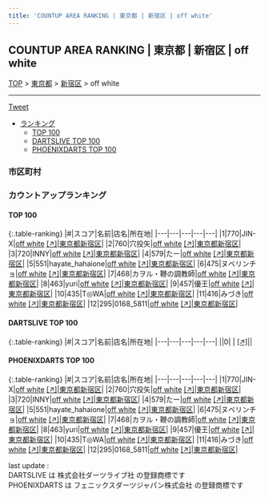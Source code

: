 ```yaml
---
title: 'COUNTUP AREA RANKING | 東京都 | 新宿区 | off white'
---
```

## COUNTUP AREA RANKING | 東京都 | 新宿区 | off white

[TOP](/darts/rank/) > [東京都](/darts/rank/東京都/) > [新宿区](/darts/rank/東京都/新宿区/) > off white

___

<a href="https://twitter.com/share?ref_src=twsrc%5Etfw" data-text="COUNTUP AREA RANKING | 東京都新宿区off white" class="twitter-share-button" data-hashtags="DARTSLIVE,PHOENIXDARTS,darts,ダーツ" data-show-count="false">Tweet</a>

* [ランキング](#カウントアップランキング)
    * [TOP 100](#top-100)
    * [DARTSLIVE TOP 100](#dartslive-top-100)
    * [PHOENIXDARTS TOP 100](#phoenixdarts-top-100)

### 市区町村

<ul>

</ul>

### カウントアップランキング

#### TOP 100



{:.table-ranking}
|#|スコア|名前|店名|所在地|
|---|---|---|---|---|
|1|770|<span class="rank-name-pd">JIN-X</span>|<a href="/darts/rank/shops/84741.html">off white</a> <a href="https://vs.phoenixdarts.com/jp/shop/shopDetailInfo/s_84741?s_seq=84741">[↗]</a>|<a href="/darts/rank/東京都/新宿区">東京都新宿区</a>|
|2|760|<span class="rank-name-pd">穴投矢</span>|<a href="/darts/rank/shops/84741.html">off white</a> <a href="https://vs.phoenixdarts.com/jp/shop/shopDetailInfo/s_84741?s_seq=84741">[↗]</a>|<a href="/darts/rank/東京都/新宿区">東京都新宿区</a>|
|3|720|<span class="rank-name-pd">INNY</span>|<a href="/darts/rank/shops/84741.html">off white</a> <a href="https://vs.phoenixdarts.com/jp/shop/shopDetailInfo/s_84741?s_seq=84741">[↗]</a>|<a href="/darts/rank/東京都/新宿区">東京都新宿区</a>|
|4|579|<span class="rank-name-pd">たー</span>|<a href="/darts/rank/shops/84741.html">off white</a> <a href="https://vs.phoenixdarts.com/jp/shop/shopDetailInfo/s_84741?s_seq=84741">[↗]</a>|<a href="/darts/rank/東京都/新宿区">東京都新宿区</a>|
|5|551|<span class="rank-name-pd">hayate_hahaione</span>|<a href="/darts/rank/shops/84741.html">off white</a> <a href="https://vs.phoenixdarts.com/jp/shop/shopDetailInfo/s_84741?s_seq=84741">[↗]</a>|<a href="/darts/rank/東京都/新宿区">東京都新宿区</a>|
|6|475|<span class="rank-name-pd">ヌベリンチョ</span>|<a href="/darts/rank/shops/84741.html">off white</a> <a href="https://vs.phoenixdarts.com/jp/shop/shopDetailInfo/s_84741?s_seq=84741">[↗]</a>|<a href="/darts/rank/東京都/新宿区">東京都新宿区</a>|
|7|468|<span class="rank-name-pd">カヲル・鞭の調教師</span>|<a href="/darts/rank/shops/84741.html">off white</a> <a href="https://vs.phoenixdarts.com/jp/shop/shopDetailInfo/s_84741?s_seq=84741">[↗]</a>|<a href="/darts/rank/東京都/新宿区">東京都新宿区</a>|
|8|463|<span class="rank-name-pd">yuri</span>|<a href="/darts/rank/shops/84741.html">off white</a> <a href="https://vs.phoenixdarts.com/jp/shop/shopDetailInfo/s_84741?s_seq=84741">[↗]</a>|<a href="/darts/rank/東京都/新宿区">東京都新宿区</a>|
|9|457|<span class="rank-name-pd">優王</span>|<a href="/darts/rank/shops/84741.html">off white</a> <a href="https://vs.phoenixdarts.com/jp/shop/shopDetailInfo/s_84741?s_seq=84741">[↗]</a>|<a href="/darts/rank/東京都/新宿区">東京都新宿区</a>|
|10|435|<span class="rank-name-pd">T◎WA</span>|<a href="/darts/rank/shops/84741.html">off white</a> <a href="https://vs.phoenixdarts.com/jp/shop/shopDetailInfo/s_84741?s_seq=84741">[↗]</a>|<a href="/darts/rank/東京都/新宿区">東京都新宿区</a>|
|11|416|<span class="rank-name-pd">みづき</span>|<a href="/darts/rank/shops/84741.html">off white</a> <a href="https://vs.phoenixdarts.com/jp/shop/shopDetailInfo/s_84741?s_seq=84741">[↗]</a>|<a href="/darts/rank/東京都/新宿区">東京都新宿区</a>|
|12|295|<span class="rank-name-pd">0168_5811</span>|<a href="/darts/rank/shops/84741.html">off white</a> <a href="https://vs.phoenixdarts.com/jp/shop/shopDetailInfo/s_84741?s_seq=84741">[↗]</a>|<a href="/darts/rank/東京都/新宿区">東京都新宿区</a>|


#### DARTSLIVE TOP 100



{:.table-ranking}
|#|スコア|名前|店名|所在地|
|---|---|---|---|---|
||0|<span class="rank-name-dl"> </span>|<a href="/darts/rank/shops/.html"></a> <a href="">[↗]</a>|<a href="/darts/rank//"></a>|


#### PHOENIXDARTS TOP 100



{:.table-ranking}
|#|スコア|名前|店名|所在地|
|---|---|---|---|---|
|1|770|<span class="rank-name-pd">JIN-X</span>|<a href="/darts/rank/shops/84741.html">off white</a> <a href="https://vs.phoenixdarts.com/jp/shop/shopDetailInfo/s_84741?s_seq=84741">[↗]</a>|<a href="/darts/rank/東京都/新宿区">東京都新宿区</a>|
|2|760|<span class="rank-name-pd">穴投矢</span>|<a href="/darts/rank/shops/84741.html">off white</a> <a href="https://vs.phoenixdarts.com/jp/shop/shopDetailInfo/s_84741?s_seq=84741">[↗]</a>|<a href="/darts/rank/東京都/新宿区">東京都新宿区</a>|
|3|720|<span class="rank-name-pd">INNY</span>|<a href="/darts/rank/shops/84741.html">off white</a> <a href="https://vs.phoenixdarts.com/jp/shop/shopDetailInfo/s_84741?s_seq=84741">[↗]</a>|<a href="/darts/rank/東京都/新宿区">東京都新宿区</a>|
|4|579|<span class="rank-name-pd">たー</span>|<a href="/darts/rank/shops/84741.html">off white</a> <a href="https://vs.phoenixdarts.com/jp/shop/shopDetailInfo/s_84741?s_seq=84741">[↗]</a>|<a href="/darts/rank/東京都/新宿区">東京都新宿区</a>|
|5|551|<span class="rank-name-pd">hayate_hahaione</span>|<a href="/darts/rank/shops/84741.html">off white</a> <a href="https://vs.phoenixdarts.com/jp/shop/shopDetailInfo/s_84741?s_seq=84741">[↗]</a>|<a href="/darts/rank/東京都/新宿区">東京都新宿区</a>|
|6|475|<span class="rank-name-pd">ヌベリンチョ</span>|<a href="/darts/rank/shops/84741.html">off white</a> <a href="https://vs.phoenixdarts.com/jp/shop/shopDetailInfo/s_84741?s_seq=84741">[↗]</a>|<a href="/darts/rank/東京都/新宿区">東京都新宿区</a>|
|7|468|<span class="rank-name-pd">カヲル・鞭の調教師</span>|<a href="/darts/rank/shops/84741.html">off white</a> <a href="https://vs.phoenixdarts.com/jp/shop/shopDetailInfo/s_84741?s_seq=84741">[↗]</a>|<a href="/darts/rank/東京都/新宿区">東京都新宿区</a>|
|8|463|<span class="rank-name-pd">yuri</span>|<a href="/darts/rank/shops/84741.html">off white</a> <a href="https://vs.phoenixdarts.com/jp/shop/shopDetailInfo/s_84741?s_seq=84741">[↗]</a>|<a href="/darts/rank/東京都/新宿区">東京都新宿区</a>|
|9|457|<span class="rank-name-pd">優王</span>|<a href="/darts/rank/shops/84741.html">off white</a> <a href="https://vs.phoenixdarts.com/jp/shop/shopDetailInfo/s_84741?s_seq=84741">[↗]</a>|<a href="/darts/rank/東京都/新宿区">東京都新宿区</a>|
|10|435|<span class="rank-name-pd">T◎WA</span>|<a href="/darts/rank/shops/84741.html">off white</a> <a href="https://vs.phoenixdarts.com/jp/shop/shopDetailInfo/s_84741?s_seq=84741">[↗]</a>|<a href="/darts/rank/東京都/新宿区">東京都新宿区</a>|
|11|416|<span class="rank-name-pd">みづき</span>|<a href="/darts/rank/shops/84741.html">off white</a> <a href="https://vs.phoenixdarts.com/jp/shop/shopDetailInfo/s_84741?s_seq=84741">[↗]</a>|<a href="/darts/rank/東京都/新宿区">東京都新宿区</a>|
|12|295|<span class="rank-name-pd">0168_5811</span>|<a href="/darts/rank/shops/84741.html">off white</a> <a href="https://vs.phoenixdarts.com/jp/shop/shopDetailInfo/s_84741?s_seq=84741">[↗]</a>|<a href="/darts/rank/東京都/新宿区">東京都新宿区</a>|


<div class="footer border-top border-gray-light mt-5 pt-3 text-right text-gray">
    last update : <span style="font-weight: italic" id="foot_last_modified"></span><br />
    DARTSLIVE は 株式会社ダーツライブ社 の登録商標です<br />
    PHOENIXDARTS は フェニックスダーツジャパン株式会社 の登録商標です<br />
</div>

<script src="https://cdnjs.cloudflare.com/ajax/libs/jquery.tablesorter/2.31.3/js/jquery.tablesorter.min.js" integrity="sha512-qzgd5cYSZcosqpzpn7zF2ZId8f/8CHmFKZ8j7mU4OUXTNRd5g+ZHBPsgKEwoqxCtdQvExE5LprwwPAgoicguNg==" crossorigin="anonymous" referrerpolicy="no-referrer"></script>
<link rel="stylesheet" href="https://cdnjs.cloudflare.com/ajax/libs/jquery.tablesorter/2.31.3/css/theme.default.min.css" integrity="sha512-wghhOJkjQX0Lh3NSWvNKeZ0ZpNn+SPVXX1Qyc9OCaogADktxrBiBdKGDoqVUOyhStvMBmJQ8ZdMHiR3wuEq8+w==" crossorigin="anonymous" referrerpolicy="no-referrer" />
<script>
$(function() {
    $(".table-ranking").tablesorter({sortList:[[0, 0]]});
    $("#foot_last_modified").text(formatDate(new Date(document.lastModified), 'yyyy-MM-dd HH:mm:ss'));
});
</script>

<script async src="https://platform.twitter.com/widgets.js" charset="utf-8"></script>